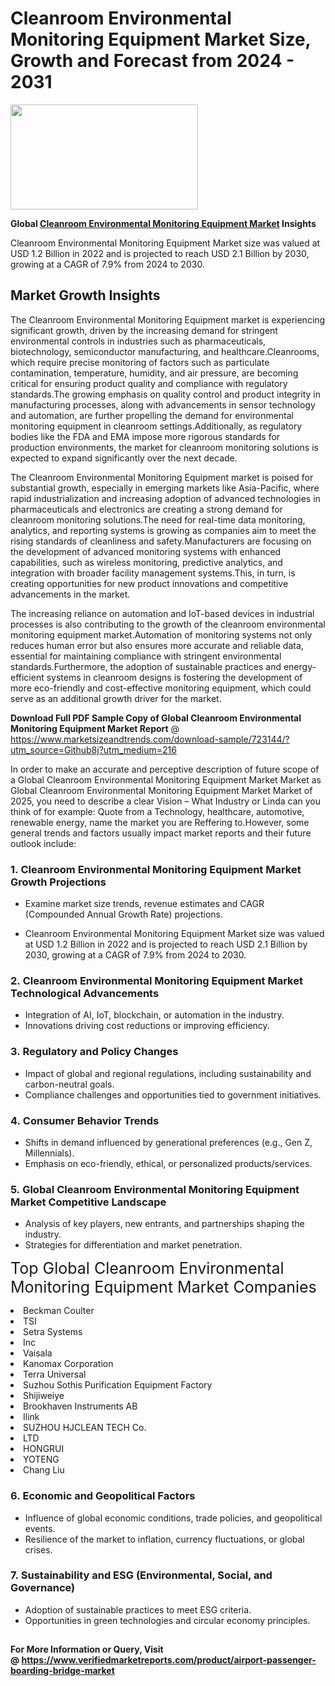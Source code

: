 <H1>Cleanroom Environmental Monitoring Equipment Market Size, Growth and Forecast from 2024 - 2031</H1><img class="aligncenter size-medium wp-image-584254" src="https://thirdeyenews.in/wp-content/uploads/2024/09/Global-Market-Research-300x168.jpeg" alt="" width="300" height="168" /><p><strong>Global&nbsp;<a href="https://www.marketsizeandtrends.com/download-sample/723144/?utm_source=Github8j?utm_medium=216">Cleanroom Environmental Monitoring Equipment Market</a> Insights</strong></p><p>Cleanroom Environmental Monitoring Equipment Market size was valued at USD 1.2 Billion in 2022 and is projected to reach USD 2.1 Billion by 2030, growing at a CAGR of 7.9% from 2024 to 2030.</p><p><h2>Market Growth Insights</h2> <p>The Cleanroom Environmental Monitoring Equipment market is experiencing significant growth, driven by the increasing demand for stringent environmental controls in industries such as pharmaceuticals, biotechnology, semiconductor manufacturing, and healthcare.Cleanrooms, which require precise monitoring of factors such as particulate contamination, temperature, humidity, and air pressure, are becoming critical for ensuring product quality and compliance with regulatory standards.The growing emphasis on quality control and product integrity in manufacturing processes, along with advancements in sensor technology and automation, are further propelling the demand for environmental monitoring equipment in cleanroom settings.Additionally, as regulatory bodies like the FDA and EMA impose more rigorous standards for production environments, the market for cleanroom monitoring solutions is expected to expand significantly over the next decade.</p> <p>The Cleanroom Environmental Monitoring Equipment market is poised for substantial growth, especially in emerging markets like Asia-Pacific, where rapid industrialization and increasing adoption of advanced technologies in pharmaceuticals and electronics are creating a strong demand for cleanroom monitoring solutions.The need for real-time data monitoring, analytics, and reporting systems is growing as companies aim to meet the rising standards of cleanliness and safety.Manufacturers are focusing on the development of advanced monitoring systems with enhanced capabilities, such as wireless monitoring, predictive analytics, and integration with broader facility management systems.This, in turn, is creating opportunities for new product innovations and competitive advancements in the market.</p> <p>The increasing reliance on automation and IoT-based devices in industrial processes is also contributing to the growth of the cleanroom environmental monitoring equipment market.Automation of monitoring systems not only reduces human error but also ensures more accurate and reliable data, essential for maintaining compliance with stringent environmental standards.Furthermore, the adoption of sustainable practices and energy-efficient systems in cleanroom designs is fostering the development of more eco-friendly and cost-effective monitoring equipment, which could serve as an additional growth driver for the market.</p> <p><span class=""><strong>Download Full PDF Sample Copy of Global Cleanroom Environmental Monitoring Equipment Market Report</strong> @ <a href="https://www.marketsizeandtrends.com/download-sample/723144/?utm_source=Github8j?utm_medium=216" target="_blank">https://www.marketsizeandtrends.com/download-sample/723144/?utm_source=Github8j?utm_medium=216</a></span></p><p>In order to make an accurate and perceptive description of future scope of a Global&nbsp;Cleanroom Environmental Monitoring Equipment Market Market as Global&nbsp;Cleanroom Environmental Monitoring Equipment Market Market of 2025, you need to describe a clear Vision &ndash; What Industry or Linda can you think of for example: Quote from a Technology, healthcare, automotive, renewable energy, name the market you are Reffering to.However, some general trends and factors usually impact market reports and their future outlook include:</p><h3>1.&nbsp;<strong>Cleanroom Environmental Monitoring Equipment Market Growth Projections</strong></h3><ul><li>Examine market size trends, revenue estimates and CAGR (Compounded Annual Growth Rate) projections.</li><li><p>Cleanroom Environmental Monitoring Equipment Market size was valued at USD 1.2 Billion in 2022 and is projected to reach USD 2.1 Billion by 2030, growing at a CAGR of 7.9% from 2024 to 2030.</p></li></ul><h3>2.&nbsp;<strong>Cleanroom Environmental Monitoring Equipment Market Technological Advancements</strong></h3><ul><li>Integration of AI, IoT, blockchain, or automation in the industry.</li><li>Innovations driving cost reductions or improving efficiency.</li></ul><h3>3.&nbsp;<strong>Regulatory and Policy Changes</strong></h3><ul><li>Impact of global and regional regulations, including sustainability and carbon-neutral goals.</li><li>Compliance challenges and opportunities tied to government initiatives.</li></ul><h3>4.&nbsp;<strong>Consumer Behavior Trends</strong></h3><ul><li>Shifts in demand influenced by generational preferences (e.g., Gen Z, Millennials).</li><li>Emphasis on eco-friendly, ethical, or personalized products/services.</li></ul><h3>5.&nbsp;<strong>Global Cleanroom Environmental Monitoring Equipment Market Competitive Landscape</strong></h3><ul><li>Analysis of key players, new entrants, and partnerships shaping the industry.</li><li>Strategies for differentiation and market penetration.</li></ul><p data-pm-slice="1 1 []"><span style="color: inherit; font-family: inherit; font-size: 25px;">Top Global Cleanroom Environmental Monitoring Equipment Market Companies</span></p><div class="" data-test-id=""><p><li>Beckman Coulter</li><li> TSI</li><li> Setra Systems</li><li> Inc</li><li> Vaisala</li><li> Kanomax Corporation</li><li> Terra Universal</li><li> Suzhou Sothis Purification Equipment Factory</li><li> Shijiweiye</li><li> Brookhaven Instruments AB</li><li> Ilink</li><li> SUZHOU HJCLEAN TECH Co.</li><li> LTD</li><li> HONGRUI</li><li> YOTENG</li><li> Chang Liu</li></p></div><h3>6.&nbsp;<strong>Economic and Geopolitical Factors</strong></h3><ul><li>Influence of global economic conditions, trade policies, and geopolitical events.</li><li>Resilience of the market to inflation, currency fluctuations, or global crises.</li></ul><h3>7.&nbsp;<strong>Sustainability and ESG (Environmental, Social, and Governance)</strong></h3><ul><li>Adoption of sustainable practices to meet ESG criteria.</li><li>Opportunities in green technologies and circular economy principles.</li></ul><h2><strong style="font-size: 14px;">For More Information or Query, Visit @&nbsp;</strong><a style="background-color: #ffffff; font-size: 14px;" href="https://www.marketsizeandtrends.com/report/cleanroom-environmental-monitoring-equipment-market/" target="_blank">https://www.verifiedmarketreports.com/product/airport-passenger-boarding-bridge-market</a></h2>